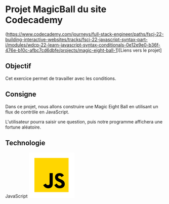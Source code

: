 # Projet MagicBall du site Codecademy
(https://www.codecademy.com/journeys/full-stack-engineer/paths/fscj-22-building-interactive-websites/tracks/fscj-22-javascript-syntax-part-i/modules/wdcp-22-learn-javascript-syntax-conditionals-0e12e9e0-b36f-476e-b10c-afbc7cd6dbfe/projects/magic-eight-ball-1)[Liens vers le projet]

## Objectif
Cet exercice permet de travailler avec les conditions.

## Consigne
Dans ce projet, nous allons construire une Magic Eight Ball en utilisant un flux de contrôle en JavaScript.

L'utilisateur pourra saisir une question, puis notre programme affichera une fortune aléatoire.

## Technologie
JavaScript ![Logo JavaScript](/ressource/javaScriptLogo.png)